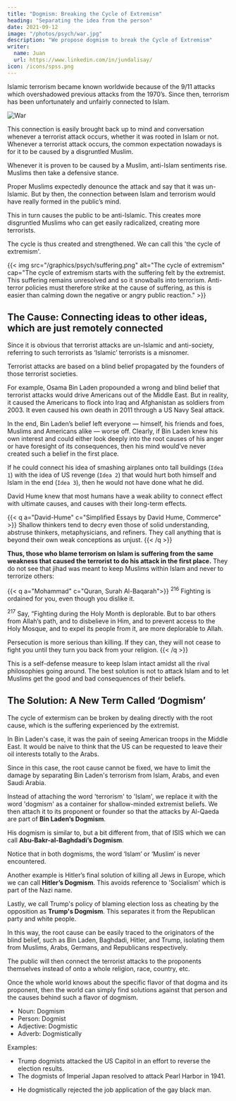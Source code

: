 ```yaml
---
title: "Dogmism: Breaking the Cycle of Extremism"
heading: "Separating the idea from the person"
date: 2021-09-12 
image: "/photos/psych/war.jpg"
description: "We propose dogmism to break the Cycle of Extremism"
writer:
  name: Juan
  url: https://www.linkedin.com/in/jundalisay/
icon: /icons/spss.png
---
```



Islamic terrorism became known worldwide because of the 9/11 attacks which overshadowed previous attacks from the 1970’s. Since then, terrorism has been unfortunately and unfairly connected to Islam. 

![War](/photos/psych/war.jpg)


This connection is easily brought back up to mind and conversation whenever a terrorist attack occurs, whether it was rooted in Islam or not. Whenever a terrorist attack occurs, the common expectation nowadays is for it to be caused by a disgruntled Muslim. 

Whenever it is proven to be caused by a Muslim, anti-Islam sentiments rise.  Muslims then take a defensive stance. 

Proper Muslims expectedly denounce the attack and say that it was un-Islamic. But by then, the connection between Islam and terrorism would have really formed in the public’s mind. 

This in turn causes the public to be anti-Islamic. This creates more disgruntled Muslims who can get easily radicalized, creating more terrorists. 

The cycle is thus created and strengthened. We can call this 'the cycle of extremism'.


{{< img src="/graphics/psych/suffering.png" alt="The cycle of extremism" cap="The cycle of extremism starts with the suffering felt by the extremist. This suffering remains unresolved and so it snowballs into terrorism. Anti-terror policies must therefore strike at the cause of suffering, as this is easier than calming down the negative or angry public reaction." >}}



## The Cause: Connecting ideas to other ideas, which are just remotely connected

Since it is obvious that terrorist attacks are un-Islamic and anti-society, referring to such terrorists as ‘Islamic’ terrorists is a misnomer. 

<!-- It ultimately would be a fallacy since even terrorist groups are mini-societies themselves. 

It would be like calling a bacteria that killed other bacteria as an 'anti-bacteria bacteria'. Instead, we call it as an 'antibiotic'.  -->

Terrorist attacks are based on a blind belief propagated by the founders of those terrorist societies. 

For example, Osama Bin Laden propounded a wrong and blind belief that terrorist attacks would drive Americans out of the Middle East. But in reality, it caused the Americans to flock into Iraq and Afghanistan as soldiers from 2003. It even caused his own death in 2011 through a US Navy Seal attack. 

In the end, Bin Laden’s belief left everyone — himself, his friends and foes, Muslims and Americans alike — worse off.  Clearly, if Bin Laden knew his own interest and could either look deeply into the root causes of his anger or have foresight of its consequences, then his mind would’ve never created such a belief in the first place. 

If he could connect his idea of smashing airplanes onto tall buildings (`Idea 1`) with the idea of US revenge (`Idea 2`) that would hurt both himself and Islam in the end (`Idea 3`), then he would not have done what he did. 

David Hume knew that most humans have a weak ability to connect effect with ultimate causes, and causes with their long-term effects.

{{< q a="David-Hume" c="Simplified Essays by David Hume, Commerce" >}}
Shallow thinkers tend to decry even those of solid understanding, abstruse thinkers, metaphysicians, and refiners. They call anything that is beyond their own weak conceptions as unjust.
{{< /q >}}


**Thus, those who blame terrorism on Islam is suffering from the same weakness that caused the terrorist to do his attack in the first place.** They do not see that jihad was meant to keep Muslims within Islam and never to terrorize others:


{{< q a="Mohammad" c="Quran, Surah Al-Baqarah">}}
<sup>216</sup> Fighting is ordained for you, even though you dislike it.

<sup>217</sup> Say, “Fighting during the Holy Month is deplorable. But to bar others from Allah’s path, and to disbelieve in Him, and to prevent access to the Holy Mosque, and to expel its people from it, are more deplorable to Allah.

Persecution is more serious than killing. If they can, they will not cease to fight you until they turn you back from your religion.
{{< /q >}}

<!-- Jihad is ordained for you though you dislike it. They will turn you back from [Islam]. Whoever turns back from [Islam] will [go to hell] -->

This is a self-defense measure to keep Islam intact amidst all the rival philosophies going around. The best solution is not to attack Islam and to let Muslims get the good and bad consequences of their beliefs. 

<!-- ![Chart of terrorist groups](https://socioecons.files.wordpress.com/2016/01/navanti_infographic_2014-2.jpg) -->


## The Solution: A New Term Called ‘Dogmism’

The cycle of extermism can be broken by dealing directly with the root cause, which is the suffering experienced by the extremist. 

In Bin Laden's case, it was the pain of seeing American troops in the Middle East. It would be naive to think that the US can be requested to leave their oil interests totally to the Arabs. 

Since in this case, the root cause cannot be fixed, we have to limit the damage by separating Bin Laden's terrorism from Islam, Arabs, and even Saudi Arabia.  

 <!-- separating the idea of terrorism from the idea of Islam. The former arises from extreme shallow feelings caused by a heightened ego. The latter is its opposite, trying to make such strong egos submit to a unifying idea called Allah.  -->

Instead of attaching the word 'terrorism' to 'Islam', we replace it with the word 'dogmism' as a container for shallow-minded extremist beliefs. We then attach it to its proponent or founder so that the attacks by Al-Qaeda are part of **Bin Laden’s Dogmism**.

His dogmism is similar to, but a bit different from, that of ISIS which we can call **Abu-Bakr-al-Baghdadi’s Dogmism**. 

Notice that in both dogmisms, the word ‘Islam’ or ‘Muslim’ is never encountered. 

Another example is Hitler’s final solution of killing all Jews in Europe, which we can call **Hitler’s Dogmism**. This avoids reference to 'Socialism' which is part of the Nazi name. 

Lastly, we call Trump's policy of blaming election loss as cheating by the opposition as **Trump's Dogmism**. This separates it from the Republican party and white people. 

<!-- The word 'dogmism' adds a negative connotation so that 'Trump's Dogmism' is negative, but 'Trumpism' might be neutral of positive.  -->

In this way, the root cause can be easily traced to the originators of the blind belief, such as Bin Laden, Baghdadi, Hitler, and Trump, isolating them from Muslims, Arabs, Germans, and Republicans respectively.

<!-- Since human minds are commonly ‘vulgar’ or shallow and unphilosophical, then the best solution to terrorism is to isolate the conflict to the parties involved and leave everyone else out of it. Humans naturally get angry and some humans might lose control like animals if they do not have the proper moral, philosophical or social education or training. Rather than name such blind-belief-based-conflicts as ‘Islamic’ terrorism, it would be more proper to call it under the blanket term as ‘Dogmism’ which refers to conflicts or problems based on blind, irrational, or vulgar beliefs. Each family or genus of Dogmism will then have its own specific species. -->

The public will then connect the terrorist attacks to the proponents themselves instead of onto a whole religion, race, country, etc.

Once the whole world knows about the specific flavor of that dogma and its proponent, then the world can simply find solutions against that person and the causes behind such a flavor of dogmism.


<!-- The science behind this solution is in metaphysics, specifically in the theory that ideas have the same dynamics as viruses. Viruses are everywhere, but they only infect those with frail bodies and weak natural immune systems. Likewise, bad ideas are everywhere, but normally, people have strong or rational minds and have good educational systems to make them immune. However, in some cases minds become weakened or damaged and education becomes perverted, making it easy for bad ideas to take root in the mind, such as during the spread of Communist ideas in China, Vietnam, and Cambodia 50 years ago when those areas were battered by World War II and the Cold War. -->

- Noun: Dogmism
- Person: Dogmist
- Adjective: Dogmistic
- Adverb: Dogmistically

Examples:
- Trump dogmists attacked the US Capitol in an effort to reverse the election results.
- The dogmists of Imperial Japan resolved to attack Pearl Harbor in 1941. 
<!-- - The etnic cleansing in Rwanda is clearly dogmistic.  -->
- He dogmistically rejected the job application of the gay black man. 
